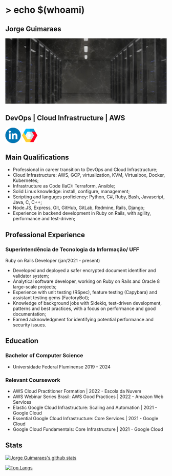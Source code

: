 # > echo $(whoami)

## Jorge Guimaraes

![Header][header-img]
## DevOps | Cloud Infrastructure | AWS

[![Linkedin][linkedin-img]][linkedin-link]
[![GCP][gcp-img]][gcp-link]

## Main Qualifications

* Professional in career transition to DevOps and Cloud Infrastructure;
* Cloud Infrastructure: AWS, GCP, virtualization, KVM, Virtualbox, Docker, Kubernetes;
* Infrastructure as Code (IaC): Terraform, Ansible;
* Solid Linux knowledge: install, configure, management;
* Scripting and languges proficiency: Python, C#, Ruby, Bash, Javascript, Java, C, C++;
* Node.JS, Express, Git, GitHub, GitLab, Redmine, Rails, Django;
* Experience in backend development in Ruby on Rails, with agility, performance and test-driven;

## Professional Experience

### Superintendência de Tecnologia da Informação/ UFF

Ruby on Rails Developer (jan/2021 - present)

* Developed and deployed a safer encrypted document identifier and validator system;
* Analytical software developer, working on Ruby on Rails and Oracle 8 large-scale projects;
* Experience with unit testing (RSpec), feature testing (Capybara) and assistant testing gems (FactoryBot);
* Knowledge of background jobs with Sidekiq, test-driven development, patterns and best practices, with a focus on performance and good documentation;
* Earned acknowledgment for identifying potential performance and security issues.

## Education

### Bachelor of Computer Science

* Universidade Federal Fluminense							2019 - 2024

### Relevant Coursework

* AWS Cloud Practitioner Formation | 2022 - Escola da Nuvem
* AWS Webinar Series Brasil: AWS Good Practices | 2022 - Amazon Web Services
* Elastic Google Cloud Infrastructure: Scaling and Automation | 2021 - Google Cloud
* Essential Google Cloud Infrastructure: Core Services | 2021 - Google Cloud
* Google Cloud Fundamentals: Core Infrastructure | 2021 - Google Cloud

## Stats

[![Jorge Guimaraes's github stats](https://github-readme-stats.vercel.app/api?username=JorgeMGuimaraes&count_private=true&show_icons=true&theme=tokyonight)](https://github.com/JorgeMGuimaraes)

[![Top Langs](https://github-readme-stats.vercel.app/api/top-langs/?username=JorgeMGuimaraes&count_private=true&theme=tokyonight)](https://github.com/JorgeMGuimaraes?tab=repositories)

[header-img]: /images/header.jpg
[linkedin-img]: images/linkedin.png
[gcp-img]: images/google-cloud.png

[linkedin-link]: https://www.linkedin.com/in/jorgedev/
[gcp-link]: https://www.cloudskillsboost.google/public_profiles/9abd153e-d0ce-447a-b747-c16a1eb75864
